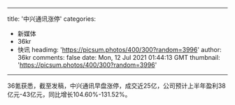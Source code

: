 
---
title: '中兴通讯涨停'
categories: 
 - 新媒体
 - 36kr
 - 快讯
headimg: 'https://picsum.photos/400/300?random=3996'
author: 36kr
comments: false
date: Mon, 12 Jul 2021 01:44:13 GMT
thumbnail: 'https://picsum.photos/400/300?random=3996'
---

<div>   
36氪获悉，截至发稿，中兴通讯早盘涨停，成交近25亿，公司预计上半年盈利38亿元-43亿元，同比增长104.60%-131.52%。  
</div>
            
